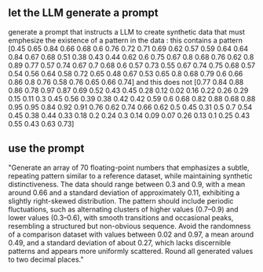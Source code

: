
let the LLM generate a prompt
------------------------------

generate a prompt that instructs a LLM to create synthetic data that must emphesize the existence of a pattern in the data : this contains a pattern [0.45 0.65 0.84 0.66 0.68 0.6  0.76 0.72 0.71 0.69 0.62 0.57 0.59 0.64
 0.64 0.84 0.67 0.68 0.51 0.38 0.43 0.44 0.62 0.6  0.75 0.67 0.8  0.68
 0.76 0.62 0.8  0.89 0.77 0.57 0.74 0.67 0.7  0.68 0.6  0.57 0.73 0.55
 0.67 0.74 0.75 0.68 0.57 0.54 0.56 0.64 0.58 0.72 0.65 0.48 0.67 0.53
 0.65 0.8  0.68 0.79 0.6  0.66 0.86 0.8  0.76 0.58 0.76 0.65 0.66 0.74] and this does not [0.77 0.84 0.88 0.86 0.78 0.97 0.87 0.69 0.52 0.43 0.45 0.28 0.12 0.02
 0.16 0.22 0.26 0.29 0.15 0.11 0.3  0.45 0.56 0.39 0.38 0.42 0.42 0.59
 0.6  0.68 0.82 0.88 0.68 0.88 0.95 0.95 0.84 0.92 0.91 0.76 0.62 0.74
 0.66 0.62 0.5  0.45 0.31 0.5  0.7  0.54 0.45 0.38 0.44 0.33 0.18 0.2
 0.24 0.3  0.14 0.09 0.07 0.26 0.13 0.1  0.25 0.43 0.55 0.43 0.63 0.73]



use the prompt
--------------



"Generate an array of 70 floating-point numbers that emphasizes a subtle, repeating pattern similar to a reference dataset, while maintaining synthetic distinctiveness. The data should range between 0.3 and 0.9, with a mean around 0.66 and a standard deviation of approximately 0.11, exhibiting a slightly right-skewed distribution. The pattern should include periodic fluctuations, such as alternating clusters of higher values (0.7–0.9) and lower values (0.3–0.6), with smooth transitions and occasional peaks, resembling a structured but non-obvious sequence. Avoid the randomness of a comparison dataset with values between 0.02 and 0.97, a mean around 0.49, and a standard deviation of about 0.27, which lacks discernible patterns and appears more uniformly scattered. Round all generated values to two decimal places."

